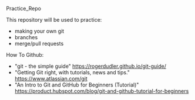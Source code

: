 Practice_Repo

This repository will be used to practice:
- making your own git
- branches
- merge/pull requests

How To Github:
- "git - the simple guide" https://rogerdudler.github.io/git-guide/
- "Getting Git right, with tutorials, news and tips." https://www.atlassian.com/git
- "An Intro to Git and GitHub for Beginners (Tutorial)" https://product.hubspot.com/blog/git-and-github-tutorial-for-beginners
